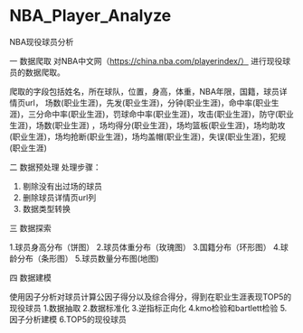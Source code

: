 # NBA_Player_Analyze
NBA现役球员分析

一 数据爬取
对NBA中文网（https://china.nba.com/playerindex/） 进行现役球员的数据爬取。

爬取的字段包括姓名，所在球队，位置，身高，体重，NBA年限，国籍，球员详情页url，
场数(职业生涯)，先发(职业生涯)，分钟(职业生涯)，命中率(职业生涯)，三分命中率(职业生涯)，罚球命中率(职业生涯)，攻击(职业生涯)，防守(职业生涯)，场数(职业生涯)
，场均得分(职业生涯)，场均篮板(职业生涯)，场均助攻(职业生涯)，场均抢断(职业生涯)，场均盖帽(职业生涯)，失误(职业生涯)，犯规(职业生涯)


二 数据预处理
处理步骤：

1. 剔除没有出过场的球员
2. 删除球员详情页url列
3. 数据类型转换


三 数据探索

1.球员身高分布（饼图）
2.球员体重分布（玫瑰图）
3.国籍分布（环形图）
4.球龄分布（条形图）
5.球员数量分布图(地图)


四 数据建模

使用因子分析对球员计算公因子得分以及综合得分，得到在职业生涯表现TOP5的现役球员
1.数据抽取
2.数据标准化
3.逆指标正向化
4.kmo检验和bartlett检验
5.因子分析建模
6.TOP5的现役球员
